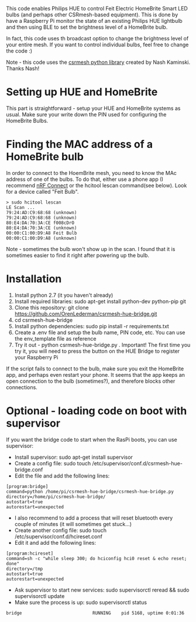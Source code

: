 This code enables Philips HUE to control Feit Electric HomeBrite Smart LED bulbs (and perhaps other CSRmesh-based
equipment). This is done by have a Raspberry Pi monitor the state of an existing Philips HUE lightbulb and then using
BLE to set the brightness level of a HomeBrite bulb.

In fact, this code uses th broadcast option to change the brightness level of your entire mesh. If you want to control
individual bulbs, feel free to change the code :)

Note - this code uses the [csrmesh python library](https://github.com/nkaminski/csrmesh) created by Nash Kaminski.
Thanks Nash!

# Setting up HUE and HomeBrite
This part is straightforward - setup your HUE and HomeBrite systems as usual. Make sure your write down the PIN used
 for configuring the HomeBrite Bulbs.

# Finding the MAC address of a HomeBrite bulb
In order to connect to the HoemBrite mesh, you need to know the MAc address of one of the bulbs. To do that, either use
a phone app (I recommend [nRF Connect](https://play.google.com/store/apps/details?id=no.nordicsemi.android.mcp) or the
hcitool lescan command(see below). Look for a device called "Feit Bulb".

```
> sudo hcitool lescan
LE Scan ...
79:24:AD:C9:68:68 (unknown)
79:24:AD:C9:68:68 (unknown)
80:E4:DA:70:3A:CE f008cDrO
80:E4:DA:70:3A:CE (unknown)
00:00:C1:00:D9:A8 Feit Bulb
00:00:C1:00:D9:A8 (unknown)
```

Note - sometimes the bulb won't show up in the scan. I found that it is sometimes easier to find it right after powering
up the bulb.

# Installation
1. Install python 2.7 (it you haven't already)
2. Install required libraries: sudo apt-get install python-dev python-pip git
3. Clone this repository: git clone https://github.com/OrenLederman/csrmesh-hue-bridge.git
4. cd csrmesh-hue-bridge
5. Install python dependencies: sudo pip install -r requirements.txt
6. Create a .env file and setup the bulb name, PIN code, etc. You can use the env_template file as reference
7. Try it out - python csrmesh-hue-bridge.py . Important! The first time you try it, you will need to press the button
on the HUE Bridge to register your Raspberry Pi

If the script fails to connect to the bulb, make sure you exit the HomeBrite app, and perhaps even restart your phone.
It seems that the app keeps an open connection to the bulb (sometimes?), and therefore blocks other connections.

# Optional - loading code on boot with supervisor
If you want the bridge code to start when the RasPi boots, you can use supervisor:

* Install supervisor: sudo apt-get install supervisor
* Create a config file: sudo touch /etc/supervisor/conf.d/csrmesh-hue-bridge.conf
* Edit the file and add the following lines:
```
[program:bridge]
command=python /home/pi/csrmesh-hue-bridge/csrmesh-hue-bridge.py
directory=/home/pi/csrmesh-hue-bridge/
autostart=true
autorestart=unexpected
```
* I also recommend to add a process that will reset bluetooth every couple of minutes (it will sometimes get stuck...)
* Create another config file: sudo touch /etc/supervisor/conf.d/hcireset.conf
* Edit it and add the following lines:
```
[program:hcireset]
command=sh -c "while sleep 300; do hciconfig hci0 reset & echo reset; done"
directory=/tmp
autostart=true
autorestart=unexpected
```
* Ask supervisor to start new services: sudo supervisorctl reread && sudo supervisorctl update
* Make sure the process is up: sudo supervisorctl status
```
bridge                           RUNNING    pid 5168, uptime 0:01:36
```
